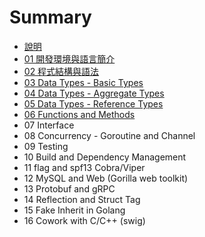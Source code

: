 # Summary

* [說明](README.md)
* [01 開發環境與語言簡介](class01.md)
* [02 程式結構與語法](class02.md)
* [03 Data Types - Basic Types](class03.md)
* [04 Data Types - Aggregate Types](class04.md)
* [05 Data Types - Reference Types](class05.md)
* [06 Functions and Methods](class06.md)
* 07 Interface
* 08 Concurrency - Goroutine and Channel
* 09 Testing
* 10 Build and Dependency Management
* 11 flag and spf13 Cobra/Viper
* 12 MySQL and Web (Gorilla web toolkit)
* 13 Protobuf and gRPC
* 14 Reflection and Struct Tag
* 15 Fake Inherit in Golang
* 16 Cowork with C/C++ (swig)